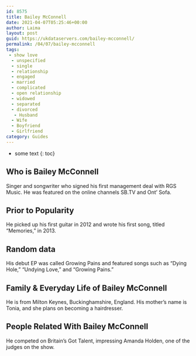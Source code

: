 ```yaml
---
id: 8575
title: Bailey McConnell
date: 2021-04-07T05:25:46+00:00
author: Laima
layout: post
guid: https://ukdataservers.com/bailey-mcconnell/
permalink: /04/07/bailey-mcconnell
tags:
 - show love
  - unspecified
  - single
  - relationship
  - engaged
  - married
  - complicated
  - open relationship
  - widowed
  - separated
  - divorced
   - Husband
  - Wife
  - Boyfriend
  - Girlfriend
category: Guides
---
```


* some text
{: toc}


## Who is Bailey McConnell
                  
                  
                  
Singer and songwriter who signed his first management deal with RGS Music. He was featured on the online channels SB.TV and Ont&#8217; Sofa.
                  
              
            
              
            
                
                
                
## Prior to Popularity
                  
                  
                  
He picked up his first guitar in 2012 and wrote his first song, titled &#8220;Memories,&#8221; in 2013.
                  
              
            
              
            
                
                
                
## Random data
                  
                  
                  
His debut EP was called Growing Pains and featured songs such as &#8220;Dying Hole,&#8221; &#8220;Undying Love,&#8221; and &#8220;Growing Pains.&#8221;
                  
              
            
              
            
                
                
                
## Family & Everyday Life of Bailey McConnell
                  
                  
                  
He is from Milton Keynes, Buckinghamshire, England. His mother&#8217;s name is Tonia, and she plans on becoming a hairdresser.
                  
              
            
              
            
                
                
                
## People Related With Bailey McConnell
                  
                  
                  
He competed on Britain&#8217;s Got Talent, impressing Amanda Holden, one of the judges on the show. 
                  
              
            
              
            
                
              
            
              
              
            
            
              
            
          
          
          
